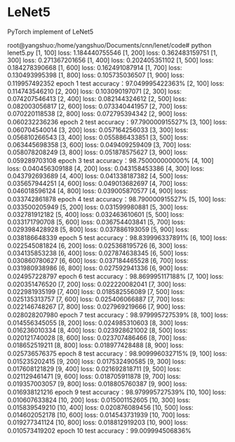 # LeNet5
PyTorch implement of LeNet5

root@yangshuo:/home/yangshuo/Documents/cnn/lenet/code# python lenet5.py
[1, 100] loss: 1.184440755546
[1, 200] loss: 0.362483159751
[1, 300] loss: 0.271367201656
[1, 400] loss: 0.202405351102
[1, 500] loss: 0.184278390668
[1, 600] loss: 0.162491087914
[1, 700] loss: 0.130493995398
[1, 800] loss: 0.105735036507
[1, 900] loss: 0.119957492352
epoch 1 test accuracy：97.049995422363%
[2, 100] loss: 0.114743546210
[2, 200] loss: 0.103090197071
[2, 300] loss: 0.074207546413
[2, 400] loss: 0.082144324612
[2, 500] loss: 0.082003056817
[2, 600] loss: 0.073340441957
[2, 700] loss: 0.070220118538
[2, 800] loss: 0.072795394342
[2, 900] loss: 0.060232236236
epoch 2 test accuracy：97.790000915527%
[3, 100] loss: 0.060704540014
[3, 200] loss: 0.057164256033
[3, 300] loss: 0.056810266543
[3, 400] loss: 0.055886433851
[3, 500] loss: 0.063445698358
[3, 600] loss: 0.049409259409
[3, 700] loss: 0.058078208249
[3, 800] loss: 0.051878575627
[3, 900] loss: 0.059289703108
epoch 3 test accuracy：98.750000000000%
[4, 100] loss: 0.040456309188
[4, 200] loss: 0.043158453386
[4, 300] loss: 0.043792693689
[4, 400] loss: 0.041338187382
[4, 500] loss: 0.035657944251 
[4, 600] loss: 0.049013682697
[4, 700] loss: 0.046018596124
[4, 800] loss: 0.039005870577
[4, 900] loss: 0.033742861878
epoch 4 test accuracy：98.790000915527%
[5, 100] loss: 0.033500205949
[5, 200] loss: 0.031599980881
[5, 300] loss: 0.032781912182
[5, 400] loss: 0.032463610601
[5, 500] loss: 0.033171790708
[5, 600] loss: 0.036754403841
[5, 700] loss: 0.029398428928
[5, 800] loss: 0.037886193059
[5, 900] loss: 0.038186648339
epoch 5 test accuracy：98.839996337891%
[6, 100] loss: 0.022545081824
[6, 200] loss: 0.025368195726
[6, 300] loss: 0.034135853238
[6, 400] loss: 0.027874638345
[6, 500] loss: 0.030860780627
[6, 600] loss: 0.037184465528
[6, 700] loss: 0.031980938986
[6, 800] loss: 0.027592941336
[6, 900] loss: 0.024957228797
epoch 6 test accuracy：98.869995117188%
[7, 100] loss: 0.020351476520
[7, 200] loss: 0.022220082041
[7, 300] loss: 0.022981935199
[7, 400] loss: 0.018582556089
[7, 500] loss: 0.025135313757
[7, 600] loss: 0.025406066887
[7, 700] loss: 0.022146748267
[7, 800] loss: 0.027969219666
[7, 900] loss: 0.028028207980
epoch 7 test accuracy：98.979995727539%
[8, 100] loss: 0.014556345055
[8, 200] loss: 0.024985310603
[8, 300] loss: 0.016236010334
[8, 400] loss: 0.023928621002
[8, 500] loss: 0.020121740028
[8, 600] loss: 0.023707486466
[8, 700] loss: 0.018652519211
[8, 800] loss: 0.018977428488
[8, 900] loss: 0.025736576375
epoch 8 test accuracy：98.909996032715%
[9, 100] loss: 0.015235202415
[9, 200] loss: 0.017532490585
[9, 300] loss: 0.017608121829
[9, 400] loss: 0.021692818711
[9, 500] loss: 0.021129461471
[9, 600] loss: 0.018705911878
[9, 700] loss: 0.019357003057
[9, 800] loss: 0.018805760387
[9, 900] loss: 0.016938121216
epoch 9 test accuracy：98.979995727539%
[10, 100] loss: 0.010607633824
[10, 200] loss: 0.015001152605
[10, 300] loss: 0.015839549210
[10, 400] loss: 0.020876089456
[10, 500] loss: 0.014602052178
[10, 600] loss: 0.014543731939
[10, 700] loss: 0.019277341124
[10, 800] loss: 0.018812919203
[10, 900] loss: 0.010573419202
epoch 10 test accuracy：99.009994506836%
